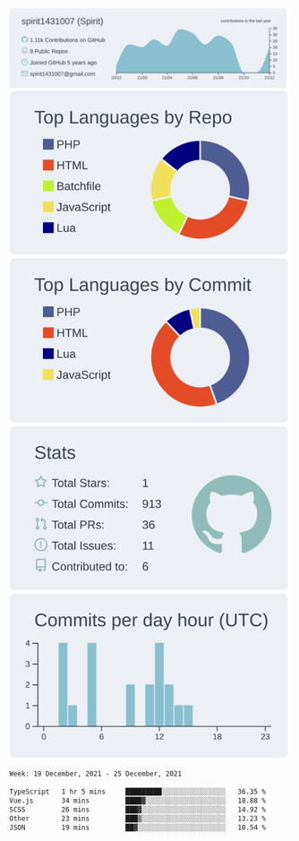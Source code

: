 [![](https://raw.githubusercontent.com/spirit1431007/spirit1431007/master/profile-summary-card-output/nord_bright/0-profile-details.svg)](https://git.io/spiritx)
[![](https://raw.githubusercontent.com/spirit1431007/spirit1431007/master/profile-summary-card-output/nord_bright/1-repos-per-language.svg)](https://git.io/spiritx) [![](https://raw.githubusercontent.com/spirit1431007/spirit1431007/master/profile-summary-card-output/nord_bright/2-most-commit-language.svg)](https://git.io/spiritx)
[![](https://raw.githubusercontent.com/spirit1431007/spirit1431007/master/profile-summary-card-output/nord_bright/3-stats.svg)](https://git.io/spiritx) [![](https://raw.githubusercontent.com/spirit1431007/spirit1431007/master/profile-summary-card-output/nord_bright/4-productive-time.svg)](https://git.io/spiritx)

<!--START_SECTION:waka-->
```text
Week: 19 December, 2021 - 25 December, 2021

TypeScript   1 hr 5 mins     █████████░░░░░░░░░░░░░░░░   36.35 % 
Vue.js       34 mins         ████▓░░░░░░░░░░░░░░░░░░░░   18.88 % 
SCSS         26 mins         ███▓░░░░░░░░░░░░░░░░░░░░░   14.92 % 
Other        23 mins         ███▒░░░░░░░░░░░░░░░░░░░░░   13.23 % 
JSON         19 mins         ██▓░░░░░░░░░░░░░░░░░░░░░░   10.54 % 
```
<!--END_SECTION:waka-->
